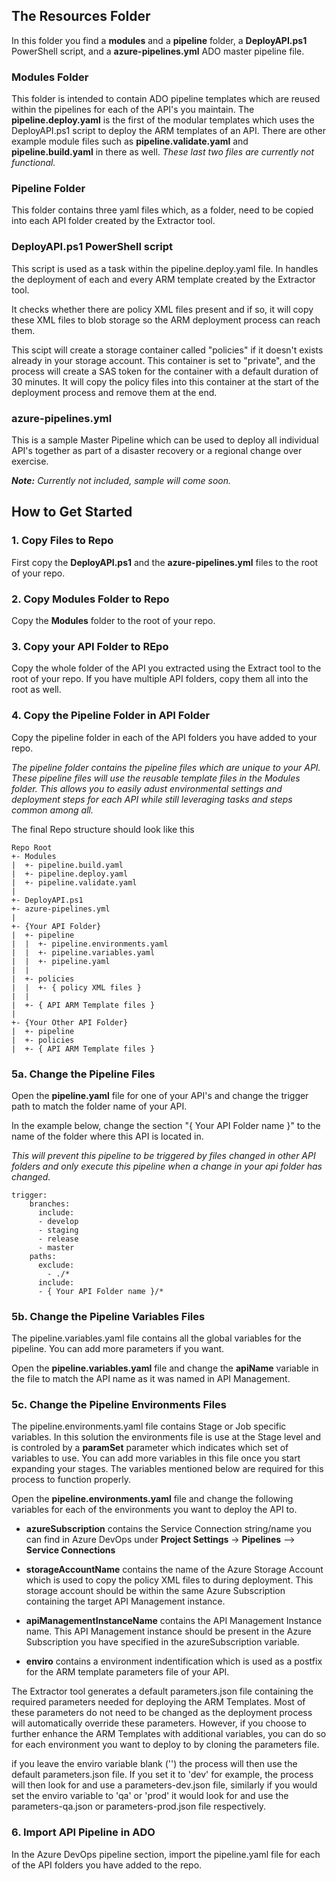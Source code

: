 ## The Resources Folder
In this folder you find a **modules** and a **pipeline** folder, a **DeployAPI.ps1** PowerShell script, and a **azure-pipelines.yml** ADO master pipeline file.

### Modules Folder
This folder is intended to contain ADO pipeline templates which are reused within the pipelines for each of the API's you maintain. The **pipeline.deploy.yaml** is the first of the modular templates which uses the DeployAPI.ps1 script to deploy the ARM templates of an API. There are other example module files such as **pipeline.validate.yaml** and **pipeline.build.yaml** in there as well. *These last two files are currently not functional.*

### Pipeline Folder
This folder contains three yaml files which, as a folder, need to be copied into each API folder created by the Extractor tool.

### DeployAPI.ps1 PowerShell script
This script is used as a task within the pipeline.deploy.yaml file. In handles the deployment of each and every ARM template created by the Extractor tool.

It checks whether there are policy XML files present and if so, it will copy these XML files to blob storage so the ARM deployment process can reach them.

This scipt will create a storage container called "policies" if it doesn't exists already in your storage account. This container is set to "private", and the process will create a SAS token for the container with a default duration of 30 minutes. It will copy the policy files into this container at the start of the deployment process and remove them at the end.

### azure-pipelines.yml
This is a sample Master Pipeline which can be used to deploy all individual API's together as part of a disaster recovery or a regional change over exercise.

***Note:** Currently not included, sample will come soon.*

## How to Get Started
### 1. Copy Files to Repo
First copy the **DeployAPI.ps1** and the **azure-pipelines.yml** files to the root of your repo.

### 2. Copy Modules Folder to Repo
Copy the **Modules** folder to the root of your repo.

### 3. Copy your API Folder to REpo
Copy the whole folder of the API you extracted using the Extract tool to the root of your repo. If you have multiple API folders, copy them all into the root as well.

### 4. Copy the Pipeline Folder in API Folder
Copy the pipeline folder in each of the API folders you have added to your repo. 

*The pipeline folder contains the pipeline files which are unique to your API. These pipeline files will use the reusable template files in the Modules folder. This allows you to easily adust environmental settings and deployment steps for each API while still leveraging tasks and steps common among all.*

The final Repo structure should look like this
```
Repo Root
+- Modules
|  +- pipeline.build.yaml
|  +- pipeline.deploy.yaml
|  +- pipeline.validate.yaml
|
+- DeployAPI.ps1
+- azure-pipelines.yml
|
+- {Your API Folder}
|  +- pipeline
|  |  +- pipeline.environments.yaml
|  |  +- pipeline.variables.yaml
|  |  +- pipeline.yaml
|  |
|  +- policies
|  |  +- { policy XML files }
|  |
|  +- { API ARM Template files }
|
+- {Your Other API Folder}
|  +- pipeline
|  +- policies
|  +- { API ARM Template files }

```
### 5a. Change the Pipeline Files
Open the **pipeline.yaml** file for one of your API's and change the trigger path to match the folder name of your API.

In the example below, change the section "{ Your API Folder name }" to the name of the folder where this API is located in.

*This will prevent this pipeline to be triggered by files changed in other API folders and only execute this pipeline when a change in your api folder has changed.*

```
trigger:
    branches:
      include:
      - develop
      - staging
      - release
      - master
    paths:
      exclude:
        - ./*
      include:
      - { Your API Folder name }/*
```

### 5b. Change the Pipeline Variables Files
The pipeline.variables.yaml file contains all the global variables for the pipeline. You can add more parameters if you want.

Open the **pipeline.variables.yaml** file and change the **apiName** variable in the file to match the API name as it was named in API Management.

### 5c. Change the Pipeline Environments Files
The pipeline.environments.yaml file contains Stage or Job specific variables. In this solution the environments file is use at the Stage level and is controled by a **paramSet** parameter which indicates which set of variables to use. You can add more variables in this file once you start expanding your stages. The variables mentioned below are required for this process to function properly.

Open the **pipeline.environments.yaml** file and change the following variables for each of the environments you want to deploy the API to.
* **azureSubscription** contains the Service Connection string/name you can find in Azure DevOps under **Project Settings** -> **Pipelines** --> **Service Connections**

* **storageAccountName** contains the name of the Azure Storage Account which is used to copy the policy XML files to during deployment. This storage account should be within the same Azure Subscription containing the target API Management instance.

* **apiManagementInstanceName** contains the API Management Instance name. This API Management instance should be present in the Azure Subscription you have specified in the azureSubscription variable.

* **enviro** contains a environment indentification which is used as a postfix for the ARM template parameters file of your API.

The Extractor tool generates a default parameters.json file containing the required parameters needed for deploying the ARM Templates. Most of these parameters do not need to be changed as the deployment process will automatically override these parameters.
However, if you choose to further enhance the ARM Templates with additional variables, you can do so for each environment you want to deploy to by cloning the parameters file.

if you leave the enviro variable blank ('') the process will then use the default parameters.json file. If you set it to 'dev' for example, the process will then look for and use a parameters-dev.json file, similarly if you would set the enviro variable to 'qa' or 'prod' it would look for and use the parameters-qa.json or parameters-prod.json file respectively.

### 6. Import API Pipeline in ADO
In the Azure DevOps pipeline section, import the pipeline.yaml file for each of the API folders you have added to the repo.
